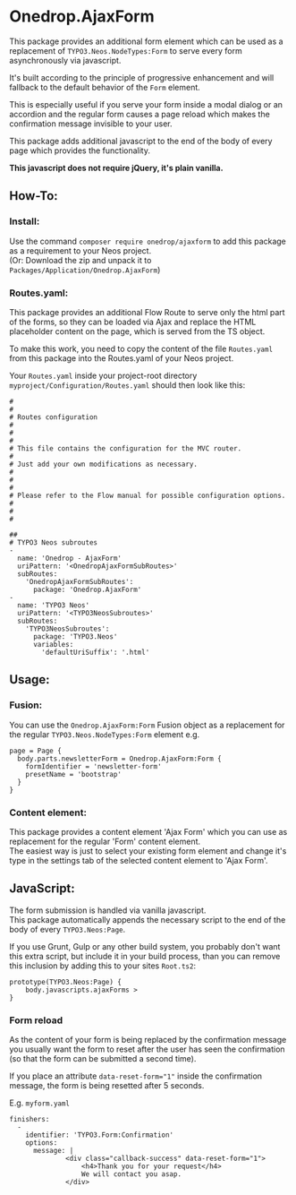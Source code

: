 # Onedrop.AjaxForm

This package provides an additional form element which can be used as a replacement 
of ``TYPO3.Neos.NodeTypes:Form`` to serve every form asynchronously via javascript.

It's built according to the principle of progressive enhancement and will fallback to 
the default behavior of the `Form` element.

This is especially useful if you serve your form inside a modal dialog or an accordion
and the regular form causes a page reload which makes the confirmation message invisible
to your user.

This package adds additional javascript to the end of the body of every page which provides
the functionality. 

**This javascript does not require jQuery, it's plain vanilla.**  

## How-To:

### Install: 

Use the command ``composer require onedrop/ajaxform`` to add this package as a requirement to your Neos project.  
(Or: Download the zip and unpack it to ``Packages/Application/Onedrop.AjaxForm``)

### Routes.yaml:

This package provides an additional Flow Route to serve only the html part of the forms,
so they can be loaded via Ajax and replace the HTML placeholder content on the page, which
is served from the TS object.

To make this work, you need to copy the content of the file ``Routes.yaml`` from this package
into the Routes.yaml of your Neos project.  

Your ``Routes.yaml`` inside your project-root directory ``myproject/Configuration/Routes.yaml``
should then look like this:


    #                                                                        #
    # Routes configuration                                                   #
    #                                                                        #
    # This file contains the configuration for the MVC router.               #
    # Just add your own modifications as necessary.                          #
    #                                                                        #
    # Please refer to the Flow manual for possible configuration options.    #
    #                                                                        #
    
    ##
    # TYPO3 Neos subroutes
    -
      name: 'Onedrop - AjaxForm'
      uriPattern: '<OnedropAjaxFormSubRoutes>'
      subRoutes:
        'OnedropAjaxFormSubRoutes':
          package: 'Onedrop.AjaxForm'
    -
      name: 'TYPO3 Neos'
      uriPattern: '<TYPO3NeosSubroutes>'
      subRoutes:
        'TYPO3NeosSubroutes':
          package: 'TYPO3.Neos'
          variables:
            'defaultUriSuffix': '.html'

## Usage: 

### Fusion:

You can use the ``Onedrop.AjaxForm:Form`` Fusion object as a replacement for the regular ``TYPO3.Neos.NodeTypes:Form``
element e.g.

    page = Page {  
      body.parts.newsletterForm = Onedrop.AjaxForm:Form {  
        formIdentifier = 'newsletter-form'  
        presetName = 'bootstrap'  
      }  
    }

### Content element:

This package provides a content element 'Ajax Form' which you can use as replacement for the regular
'Form' content element.  
The easiest way is just to select your existing form element and change it's type in the settings tab 
of the selected content element to 'Ajax Form'.

## JavaScript:

The form submission is handled via vanilla javascript.  
This package automatically appends the necessary script to the end of the body of every ``TYPO3.Neos:Page``.

If you use Grunt, Gulp or any other build system, you probably don't want this extra script, 
but include it in your build process, than you can remove this inclusion by adding this to your sites ``Root.ts2``:

    prototype(TYPO3.Neos:Page) {
        body.javascripts.ajaxForms >
    }

### Form reload

As the content of your form is being replaced by the confirmation message you usually want 
the form to reset after the user has seen the confirmation (so that the form can be submitted a second time).

If you place an attribute ``data-reset-form="1"`` inside the confirmation message, the form is 
being resetted after 5 seconds.

E.g. ``myform.yaml``

    finishers:
      -
        identifier: 'TYPO3.Form:Confirmation'
        options:
          message: |
                  <div class="callback-success" data-reset-form="1">
                      <h4>Thank you for your request</h4>
                      We will contact you asap.
                  </div>
